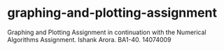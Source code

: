 # graphing-and-plotting-assignment
Graphing and Plotting Assignment in continuation with the Numerical Algorithms Assignment.
Ishank Arora. BA1-40. 14074009
